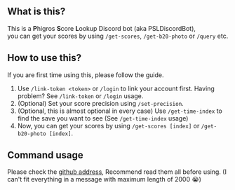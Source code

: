 ﻿## What is this?
This is a **P**higros **S**core **L**ookup Discord bot (aka PSLDiscordBot),<br/>
you can get your scores by using `/get-scores`, `/get-b20-photo` or `/query` etc.
## How to use this?
If you are first time using this, please follow the guide.
1. Use `/link-token <token>` or `/login` to link your account first. Having problem? See `/link-token` or `/login` usage.
2. (Optional) Set your score precision using `/set-precision`.
3. (Optional, this is almost optional in every case) Use `/get-time-index` to find the save you want to see (See `/get-time-index` usage)
4. Now, you can get your scores by using `/get-scores [index]` or `/get-b20-photo [index]`.
## Command usage
Please check the [github address](https://github.com/yt6983138/PSLDiscordBot/blob/master/usage.md), Recommend read them all before using. (I can't fit everything in a message with maximum length of 2000 :sob:)